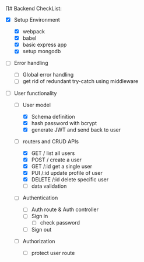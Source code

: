 ∏# Backend CheckList:

- [x] Setup Environment

  - [x] webpack
  - [x] babel
  - [x] basic express app
  - [x] setup mongodb

- [ ] Error handling

  - [ ] Global error handling
  - [ ] get rid of redundant try-catch using middleware

- [ ] User functionality

  - [ ] User model

    - [x] Schema definition
    - [x] hash password with bcrypt
    - [x] generate JWT and send back to user

  - [ ] routers and CRUD APIs

    - [x] GET / list all users
    - [x] POST / create a user
    - [x] GET /:id get a single user
    - [x] PUI /:id update profile of user
    - [x] DELETE /:id delete specific user
    - [ ] data validation

  - [ ] Authentication

    - [ ] Auth route & Auth controller
    - [ ] Sign in
      - [ ] check password
    - [ ] Sign out

  - [ ] Authorization
    - [ ] protect user route
